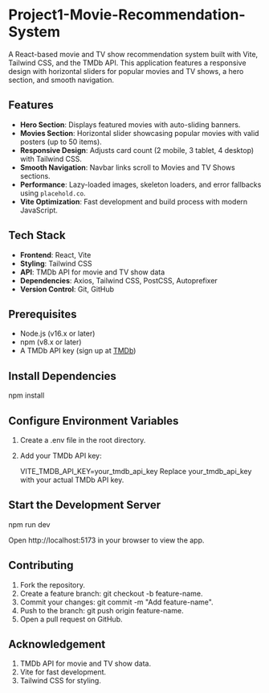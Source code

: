 # Project1-Movie-Recommendation-System

A React-based movie and TV show recommendation system built with Vite, Tailwind CSS, and the TMDb API. This application features a responsive design with horizontal sliders for popular movies and TV shows, a hero section, and smooth navigation.

## Features

- **Hero Section**: Displays featured movies with auto-sliding banners.
- **Movies Section**: Horizontal slider showcasing popular movies with valid posters (up to 50 items).
- **Responsive Design**: Adjusts card count (2 mobile, 3 tablet, 4 desktop) with Tailwind CSS.
- **Smooth Navigation**: Navbar links scroll to Movies and TV Shows sections.
- **Performance**: Lazy-loaded images, skeleton loaders, and error fallbacks using `placehold.co`.
- **Vite Optimization**: Fast development and build process with modern JavaScript.

## Tech Stack

- **Frontend**: React, Vite
- **Styling**: Tailwind CSS
- **API**: TMDb API for movie and TV show data
- **Dependencies**: Axios, Tailwind CSS, PostCSS, Autoprefixer
- **Version Control**: Git, GitHub

## Prerequisites

- Node.js (v16.x or later)
- npm (v8.x or later)
- A TMDb API key (sign up at [TMDb](https://www.themoviedb.org/settings/api))

## Install Dependencies

npm install

## Configure Environment Variables

1. Create a .env file in the root directory.
2. Add your TMDb API key:

   VITE_TMDB_API_KEY=your_tmdb_api_key
   Replace your_tmdb_api_key with your actual TMDb API key.

## Start the Development Server

npm run dev

Open http://localhost:5173 in your browser to view the app.

## Contributing

1. Fork the repository.
2. Create a feature branch: git checkout -b feature-name.
3. Commit your changes: git commit -m "Add feature-name".
4. Push to the branch: git push origin feature-name.
5. Open a pull request on GitHub.

## Acknowledgement

1. TMDb API for movie and TV show data.
2. Vite for fast development.
3. Tailwind CSS for styling.
